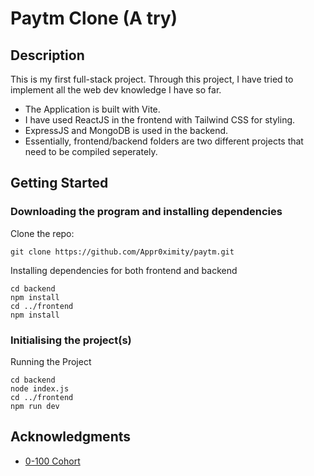 # Paytm Clone (A try)

## Description

This is my first full-stack project. Through this project, I have tried to implement all the web dev knowledge I have so far.
* The Application is built with Vite.
* I have used ReactJS in the frontend with Tailwind CSS for styling.
* ExpressJS and MongoDB is used in the backend.
* Essentially, frontend/backend folders are two different projects that need to be compiled seperately.

## Getting Started

### Downloading the program and installing dependencies

Clone the repo:
```
git clone https://github.com/Appr0ximity/paytm.git
```
Installing dependencies for both frontend and backend
```
cd backend
npm install
cd ../frontend
npm install
```

### Initialising the project(s)
Running the Project 
```
cd backend
node index.js
cd ../frontend
npm run dev
```


## Acknowledgments

* [0-100 Cohort](https://harkirat.classx.co.in/new-courses/8-live-0-100-complete)